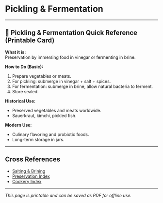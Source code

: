 # Pickling & Fermentation

---

## 📜 Pickling & Fermentation Quick Reference (Printable Card)

**What it is:**  
Preservation by immersing food in vinegar or fermenting in brine.  

**How to Do (Basic):**  
1. Prepare vegetables or meats.  
2. For pickling: submerge in vinegar + salt + spices.  
3. For fermentation: submerge in brine, allow natural bacteria to ferment.  
4. Store sealed.  

**Historical Use:**  
- Preserved vegetables and meats worldwide.  
- Sauerkraut, kimchi, pickled fish.  

**Modern Use:**  
- Culinary flavoring and probiotic foods.  
- Long-term storage in jars.  

---

## Cross References  

- [Salting & Brining](salting-brining.md)  
- [Preservation Index](../../../preservation.md)  
- [Cookery Index](../../../cookery.md)  

---

*This page is printable and can be saved as PDF for offline use.*
